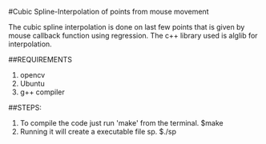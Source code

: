 #Cubic Spline-Interpolation of points from mouse movement 

The cubic spline interpolation is done on last few points that is given by mouse callback function using regression. The c++ library used is alglib for interpolation.

##REQUIREMENTS

1. opencv
2. Ubuntu
3. g++ compiler

##STEPS:

1. To compile the code just run 'make' from the terminal. 
   $make
2. Running it will create a executable file sp. 
   $./sp
